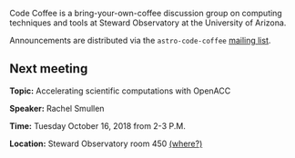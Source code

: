 Code Coffee is a bring-your-own-coffee  discussion group on computing techniques and tools at Steward Observatory at the University of Arizona.

Announcements are distributed via the `astro-code-coffee` [mailing list](https://list.arizona.edu/sympa/info/astro-code-coffee).

## Next meeting

**Topic:** Accelerating scientific computations with OpenACC

**Speaker:** Rachel Smullen

**Time:** Tuesday October 16, 2018 from 2-3 P.M.

**Location:** Steward Observatory room 450 [(where?)](https://maps.arizona.edu/room/?room=0450&bldg=0065.01)